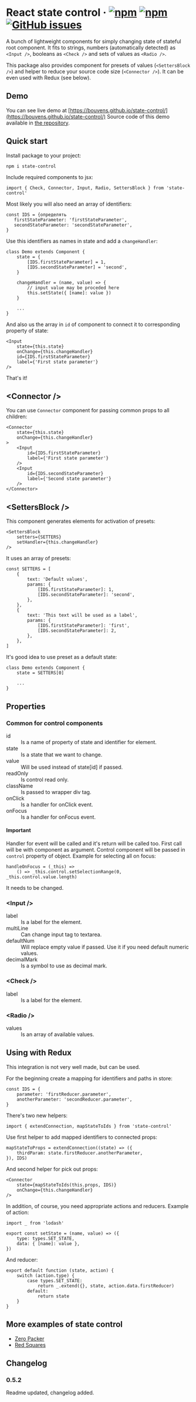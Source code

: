 # React state control &middot; [![npm][npm-badge]][npm] [![npm][npm-dt-badge]][npm] [![GitHub issues][issues-badge]][issues]

A bunch of lightweight components for simply changing state of stateful root component. It fits to strings, numbers (automatically detected) as `<Input />`, booleans as `<Check />` and sets of values as `<Radio />`.

This package also provides component for presets of values (`<SettersBlock />`) and helper to reduce your source code size (`<Connector />`). It can be even used with Redux (see below).

## Demo

You can see live demo at [https://bouvens.github.io/state-control/](https://bouvens.github.io/state-control/)
Source code of this demo available in [the repository](https://github.com/bouvens/state-control/blob/master/demo/src/index.js).

## Quick start

Install package to your project:
```
npm i state-control
```

Include required components to jsx:
```
import { Check, Connector, Input, Radio, SettersBlock } from 'state-control'
```

Most likely you will also need an array of identifiers:
```
const IDS = {определять
   firstStateParameter: 'firstStateParameter',
   secondStateParameter: 'secondStateParameter',
}
```

Use this identifiers as names in state and add a `changeHandler`:
```
class Demo extends Component {
    state = {
        [IDS.firstStateParameter] = 1,
        [IDS.secondStateParameter] = 'second',
    }

    changeHandler = (name, value) => {
        // input value may be proceded here
        this.setState({ [name]: value })
    }

    ...
}
```

And also us the array in `id` of component to connect it to corresponding property of state:
```
<Input
    state={this.state}
    onChange={this.changeHandler}
    id={IDS.firstStateParameter}
    label={'First state parameter'}
/>
```

That's it!

## <Connector \/>
You can use `Connector` component for passing common props to all children:
```
<Connector
    state={this.state}
    onChange={this.changeHandler}
>
    <Input
        id={IDS.firstStateParameter}
        label={'First state parameter'}
    />
    <Input
        id={IDS.secondStateParameter}
        label={'Second state parameter'}
    />
</Connector>
```

## <SettersBlock \/>
This component generates elements for activation of presets:
```
<SettersBlock
    setters={SETTERS}
    setHandler={this.changeHandler}
/>
```

It uses an array of presets:
```
const SETTERS = [
    {
        text: 'Default values',
        params: {
            [IDS.firstStateParameter]: 1,
            [IDS.secondStateParameter]: 'second',
        },
    },
    {
        text: 'This text will be used as a label',
        params: {
            [IDS.firstStateParameter]: 'first',
            [IDS.secondStateParameter]: 2,
        },
    },
]
```

It's good idea to use preset as a default state:
```
class Demo extends Component {
    state = SETTERS[0]

    ...
}
```

## Properties

### Common for control components

<dl>
    <dt>id</dt>
    <dd>Is a name of property of state and identifier for element.</dd>
    <dt>state</dt>
    <dd>Is a state that we want to change.</dd>
    <dt>value</dt>
    <dd>Will be used instead of state[id] if passed.</dd>
    <dt>readOnly</dt>
    <dd>Is control read only.</dd>
    <dt>className</dt>
    <dd>Is passed to wrapper div tag.</dd>
    <dt>onClick</dt>
    <dd>Is a handler for onClick event.</dd>
    <dt>onFocus</dt>
    <dd>Is a handler for onFocus event.</dd>
</dl>

#### Important
Handler for event will be called and it's return will be called too. First call will be with component as argument. Control component will be passed in `control` property of object. Example for selecting all on focus:
```
handleOnFocus = (_this) =>
    () => _this.control.setSelectionRange(0, _this.control.value.length)
```

It needs to be changed.

### <Input \/>
<dl>
    <dt>label</dt>
    <dd>Is a label for the element.</dd>
    <dt>multiLine</dt>
    <dd>Can change input tag to textarea.</dd>
    <dt>defaultNum</dt>
    <dd>Will replace empty value if passed. Use it if you need default numeric values.</dd>
    <dt>decimalMark</dt>
    <dd>Is a symbol to use as decimal mark.</dd>
</dl>

### <Check \/>
<dl>
    <dt>label</dt>
    <dd>Is a label for the element.</dd>
</dl>

### <Radio \/>
<dl>
    <dt>values</dt>
    <dd>Is an array of available values.</dd>
</dl>

## Using with Redux

This integration is not very well made, but can be used.

For the beginning create a mapping for identifiers and paths in store:
```
const IDS = {
    parameter: 'firstReducer.parameter',
    anotherParameter: 'secondReducer.parameter',
}
```

There's two new helpers:
```
import { extendConnection, mapStateToIds } from 'state-control'
```

Use first helper to add mapped identifiers to connected props:
```
mapStateToProps = extendConnection((state) => ({
    thirdParam: state.firstReducer.anotherParameter,
}), IDS)
```

And second helper for pick out props:
```
<Connector
    state={mapStateToIds(this.props, IDS)}
    onChange={this.changeHandler}
/>
```

In addition, of course, you need appropriate actions and reducers. Example of action:
```
import _ from 'lodash'

export const setState = (name, value) => ({
    type: types.SET_STATE,
    data: { [name]: value },
})
```

And reducer:
```
export default function (state, action) {
    switch (action.type) {
        case types.SET_STATE:
            return _.extend({}, state, action.data.firstReducer)
        default:
            return state
    }
}
```

## More examples of state control
* [Zero Packer](https://github.com/bouvens/zero-packer)
* [Red Squares](https://github.com/bouvens/red-squares)

## Changelog

### 0.5.2

Readme updated, changelog added.

[npm-badge]: https://img.shields.io/npm/v/state-control.png?style=flat-square
[npm]: https://www.npmjs.org/package/state-control

[npm-dt-badge]: https://img.shields.io/npm/dt/state-control.png?style=flat-square

[issues-badge]: https://img.shields.io/github/issues/bouvens/state-control.svg?style=flat-square
[issues]: https://github.com/bouvens/state-control/issues
